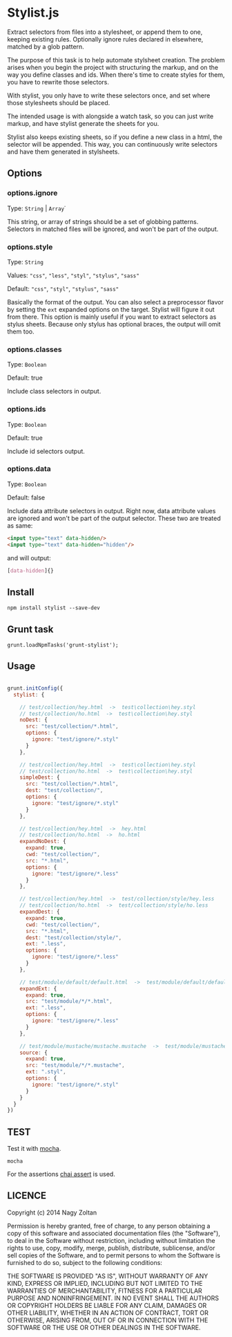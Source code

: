 Stylist.js
=========

Extract selectors from files into a stylesheet,
or append them to one, keeping existing rules.
Optionally ignore rules declared in elsewhere,
matched by a glob pattern.

The purpose of this task is to help automate stylsheet creation.
The problem arises when you begin the project with structuring
the markup, and on the way you define classes and ids.
When there's time to create styles for them, you have to rewrite those selectors.

With stylist, you only have to write these selectors once, and set where those stylesheets should be placed.

The intended usage is with alongside a watch task,
so you can just write markup, and have stylist generate the sheets for you.

Stylist also keeps existing sheets, so if you define a new class in a html, the selector will be appended.
This way, you can continuously write selectors and have them generated in stylsheets.

## Options

### options.ignore

Type: `String` | `Array`˙

This string, or array of strings should be a set of globbing patterns.
Selectors in matched files will be ignored, and won't be part of the output.

### options.style

Type: `String`

Values: `"css"`, `"less"`, `"styl"`, `"stylus"`, `"sass"`

Default: `"css"`, `"styl"`, `"stylus"`, `"sass"`

Basically the format of the output. You can also select a preprocessor flavor by setting the `ext` expanded options
on the target. Stylist will figure it out from there.
This option is mainly useful if you want to extract selectors as stylus sheets.
Because only stylus has optional braces, the output will omit them too.

### options.classes

Type: `Boolean`

Default: true

Include class selectors in output.

### options.ids

Type: `Boolean`

Default: true

Include id selectors output.

### options.data

Type: `Boolean`

Default: false

Include data attribute selectors in output.
Right now, data attribute values are ignored and won't be part of the output selector.
These two are treated as same:

```html
<input type="text" data-hidden/>
<input type="text" data-hidden="hidden"/>
```

and will output:

```css
[data-hidden]{}
```

## Install

    npm install stylist --save-dev

## Grunt task

    grunt.loadNpmTasks('grunt-stylist');

## Usage


```js

grunt.initConfig({
  stylist: {

    // test/collection/hey.html  ->  test\collection\hey.styl
    // test/collection/ho.html  ->  test\collection\hey.styl
    noDest: {
      src: "test/collection/*.html",
      options: {
        ignore: "test/ignore/*.styl"
      }
    },

    // test/collection/hey.html  ->  test\collection\hey.styl
    // test/collection/ho.html  ->  test\collection\hey.styl
    simpleDest: {
      src: "test/collection/*.html",
      dest: "test/collection/",
      options: {
        ignore: "test/ignore/*.styl"
      }
    },

    // test/collection/hey.html  ->  hey.html
    // test/collection/ho.html  ->  ho.html
    expandNoDest: {
      expand: true,
      cwd: "test/collection/",
      src: "*.html",
      options: {
        ignore: "test/ignore/*.less"
      }
    },

    // test/collection/hey.html  ->  test/collection/style/hey.less
    // test/collection/ho.html  ->  test/collection/style/ho.less
    expandDest: {
      expand: true,
      cwd: "test/collection/",
      src: "*.html",
      dest: "test/collection/style/",
      ext: ".less",
      options: {
        ignore: "test/ignore/*.less"
      }
    },

    // test/module/default/default.html  ->  test/module/default/default.less
    expandExt: {
      expand: true,
      src: "test/module/*/*.html",
      ext: ".less",
      options: {
        ignore: "test/ignore/*.less"
      }
    },

    // test/module/mustache/mustache.mustache  ->  test/module/mustache/mustache.styl
    source: {
      expand: true,
      src: "test/module/*/*.mustache",
      ext: ".styl",
      options: {
        ignore: "test/ignore/*.styl"
      }
    }
  }
})

```

## TEST

Test it with [mocha](http://visionmedia.github.io/mocha/).

    mocha

For the assertions [chai assert](http://chaijs.com/guide/styles/#assert) is used.

## LICENCE

Copyright (c) 2014 Nagy Zoltan

Permission is hereby granted, free of charge, to any person obtaining a copy
of this software and associated documentation files (the "Software"), to deal
in the Software without restriction, including without limitation the rights
to use, copy, modify, merge, publish, distribute, sublicense, and/or sell
copies of the Software, and to permit persons to whom the Software is
furnished to do so, subject to the following conditions:

THE SOFTWARE IS PROVIDED "AS IS", WITHOUT WARRANTY OF ANY KIND, EXPRESS OR
IMPLIED, INCLUDING BUT NOT LIMITED TO THE WARRANTIES OF MERCHANTABILITY,
FITNESS FOR A PARTICULAR PURPOSE AND NONINFRINGEMENT. IN NO EVENT SHALL THE
AUTHORS OR COPYRIGHT HOLDERS BE LIABLE FOR ANY CLAIM, DAMAGES OR OTHER
LIABILITY, WHETHER IN AN ACTION OF CONTRACT, TORT OR OTHERWISE, ARISING FROM,
OUT OF OR IN CONNECTION WITH THE SOFTWARE OR THE USE OR OTHER DEALINGS IN THE
SOFTWARE.
